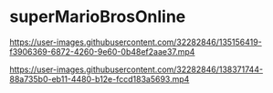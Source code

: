 # superMarioBrosOnline


https://user-images.githubusercontent.com/32282846/135156419-f3906369-6872-4260-9e60-0b48ef2aae37.mp4

https://user-images.githubusercontent.com/32282846/138371744-88a735b0-eb11-4480-b12e-fccd183a5693.mp4

